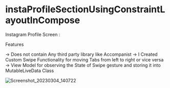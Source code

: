 # instaProfileSectionUsingConstraintLayoutInCompose

Instagram Profile Screen :

Features

-> Does not contain Any third party library like Accompanist 
-> I Created Custom Swipe Functionality for moving Tabs from left to right or vice versa
-> View Model for observing the State of Swipe gesture and storing it into MutableLiveData Class 

![Screenshot_20230304_140722](https://user-images.githubusercontent.com/83857442/222885970-f50d79d8-5edc-4e57-9c6e-858f2c147bab.png)
